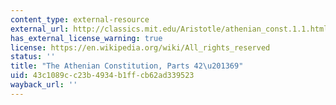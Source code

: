 ```yaml
---
content_type: external-resource
external_url: http://classics.mit.edu/Aristotle/athenian_const.1.1.html
has_external_license_warning: true
license: https://en.wikipedia.org/wiki/All_rights_reserved
status: ''
title: "The Athenian Constitution, Parts 42\u201369"
uid: 43c1089c-c23b-4934-b1ff-cb62ad339523
wayback_url: ''
---
```


